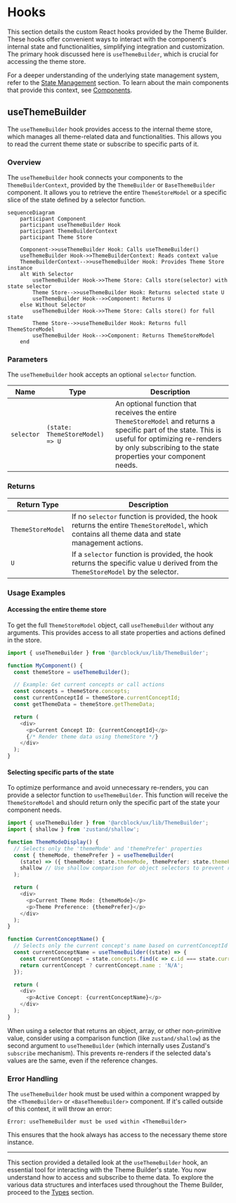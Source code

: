# Hooks

This section details the custom React hooks provided by the Theme Builder. These hooks offer convenient ways to interact with the component's internal state and functionalities, simplifying integration and customization. The primary hook discussed here is `useThemeBuilder`, which is crucial for accessing the theme store.

For a deeper understanding of the underlying state management system, refer to the [State Management](./core-concepts-state-management.md) section. To learn about the main components that provide this context, see [Components](./api-reference-components.md).

## useThemeBuilder

The `useThemeBuilder` hook provides access to the internal theme store, which manages all theme-related data and functionalities. This allows you to read the current theme state or subscribe to specific parts of it.

### Overview

The `useThemeBuilder` hook connects your components to the `ThemeBuilderContext`, provided by the `ThemeBuilder` or `BaseThemeBuilder` component. It allows you to retrieve the entire `ThemeStoreModel` or a specific slice of the state defined by a selector function.

```mermaid
sequenceDiagram
    participant Component
    participant useThemeBuilder Hook
    participant ThemeBuilderContext
    participant Theme Store

    Component->>useThemeBuilder Hook: Calls useThemeBuilder()
    useThemeBuilder Hook->>ThemeBuilderContext: Reads context value
    ThemeBuilderContext-->>useThemeBuilder Hook: Provides Theme Store instance
    alt With Selector
        useThemeBuilder Hook->>Theme Store: Calls store(selector) with state selector
        Theme Store-->>useThemeBuilder Hook: Returns selected state U
        useThemeBuilder Hook-->>Component: Returns U
    else Without Selector
        useThemeBuilder Hook->>Theme Store: Calls store() for full state
        Theme Store-->>useThemeBuilder Hook: Returns full ThemeStoreModel
        useThemeBuilder Hook-->>Component: Returns ThemeStoreModel
    end
```

### Parameters

The `useThemeBuilder` hook accepts an optional `selector` function.

| Name | Type | Description |
|---|---|---|
| `selector` | `(state: ThemeStoreModel) => U` | An optional function that receives the entire `ThemeStoreModel` and returns a specific part of the state. This is useful for optimizing re-renders by only subscribing to the state properties your component needs. |

### Returns

| Return Type | Description |
|---|---|
| `ThemeStoreModel` | If no `selector` function is provided, the hook returns the entire `ThemeStoreModel`, which contains all theme data and state management actions. |
| `U` | If a `selector` function is provided, the hook returns the specific value `U` derived from the `ThemeStoreModel` by the selector. |

### Usage Examples

#### Accessing the entire theme store

To get the full `ThemeStoreModel` object, call `useThemeBuilder` without any arguments. This provides access to all state properties and actions defined in the store.

```typescript
import { useThemeBuilder } from '@arcblock/ux/lib/ThemeBuilder';

function MyComponent() {
  const themeStore = useThemeBuilder();

  // Example: Get current concepts or call actions
  const concepts = themeStore.concepts;
  const currentConceptId = themeStore.currentConceptId;
  const getThemeData = themeStore.getThemeData;

  return (
    <div>
      <p>Current Concept ID: {currentConceptId}</p>
      {/* Render theme data using themeStore */}
    </div>
  );
}
```

#### Selecting specific parts of the state

To optimize performance and avoid unnecessary re-renders, you can provide a selector function to `useThemeBuilder`. This function will receive the `ThemeStoreModel` and should return only the specific part of the state your component needs.

```typescript
import { useThemeBuilder } from '@arcblock/ux/lib/ThemeBuilder';
import { shallow } from 'zustand/shallow';

function ThemeModeDisplay() {
  // Selects only the 'themeMode' and 'themePrefer' properties
  const { themeMode, themePrefer } = useThemeBuilder(
    (state) => ({ themeMode: state.themeMode, themePrefer: state.themePrefer }),
    shallow // Use shallow comparison for object selectors to prevent re-renders
  );

  return (
    <div>
      <p>Current Theme Mode: {themeMode}</p>
      <p>Theme Preference: {themePrefer}</p>
    </div>
  );
}

function CurrentConceptName() {
  // Selects only the current concept's name based on currentConceptId
  const currentConceptName = useThemeBuilder((state) => {
    const currentConcept = state.concepts.find(c => c.id === state.currentConceptId);
    return currentConcept ? currentConcept.name : 'N/A';
  });

  return (
    <div>
      <p>Active Concept: {currentConceptName}</p>
    </div>
  );
}
```

When using a selector that returns an object, array, or other non-primitive value, consider using a comparison function (like `zustand/shallow`) as the second argument to `useThemeBuilder` (which internally uses Zustand's `subscribe` mechanism). This prevents re-renders if the selected data's values are the same, even if the reference changes.

### Error Handling

The `useThemeBuilder` hook must be used within a component wrapped by the `<ThemeBuilder>` or `<BaseThemeBuilder>` component. If it's called outside of this context, it will throw an error:

```
Error: useThemeBuilder must be used within <ThemeBuilder>
```

This ensures that the hook always has access to the necessary theme store instance.

---

This section provided a detailed look at the `useThemeBuilder` hook, an essential tool for interacting with the Theme Builder's state. You now understand how to access and subscribe to theme data. To explore the various data structures and interfaces used throughout the Theme Builder, proceed to the [Types](./api-reference-types.md) section.